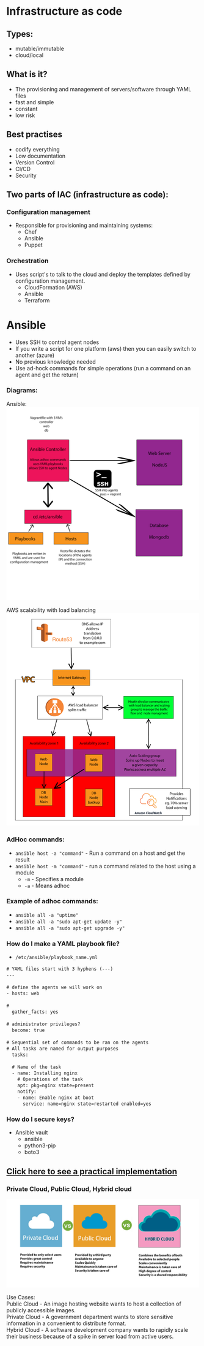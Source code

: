 # Infrastructure as code
## Types:
* mutable/immutable
* cloud/local


## What is it?  
* The provisioning and management of servers/software through YAML files  
* fast and simple  
* constant  
* low risk  


## Best practises  
* codify everything  
* Low documentation  
* Version Control  
* CI/CD  
* Security  


## Two parts of IAC (infrastructure as code):
### Configuration management  
* Responsible for provisioning and maintaining systems:  
    * Chef  
    * Ansible  
    * Puppet  
    
### Orchestration
* Uses script's to talk to the cloud and deploy the templates defined by configuration management.
    * CloudFormation (AWS)  
    * Ansible  
    * Terraform
    

# Ansible
* Uses SSH to control agent nodes  
* If you write a script for one platform (aws) then you can easily switch to another (azure)  
* No previous knowledge needed
* Use ad-hock commands for simple operations (run a command on an agent and get the return)

### Diagrams:  
Ansible:
![alt Text](https://github.com/Benoniy/eng84_IAC_ansible/blob/main/images/ansible.png)


AWS scalability with load balancing
![alt Text](https://github.com/Benoniy/eng84_IAC_ansible/blob/main/images/scalability_and_security.png)


### AdHoc commands:  
* `ansible host -a "command"` - Run a command on a host and get the result  
* `ansible host -m "command"` - run a command related to the host using a module
  * `-m` - Specifies a module
  * `-a` - Means adhoc
  

### Example of adhoc commands:  
* `ansible all -a "uptime"`
* `ansible all -a "sudo apt-get update -y"`
* `ansible all -a "sudo apt-get upgrade -y"`


### How do I make a YAML playbook file?  
* `/etc/ansible/playbook_name.yml`
```
# YAML files start with 3 hyphens (---)
---

# define the agents we will work on
- hosts: web

#
  gather_facts: yes

# administrator privileges?
  become: true

# Sequential set of commands to be ran on the agents
# All tasks are named for output purposes
  tasks:

  # Name of the task
  - name: Installing nginx
    # Operations of the task
    apt: pkg=nginx state=present
    notify:
    - name: Enable nginx at boot
      service: name=nginx state=restarted enabled=yes
```


### How do I secure keys?  
* Ansible vault
  * ansible
  * python3-pip
  * boto3
  

## [Click here to see a practical implementation](https://github.com/Benoniy/ansible_controller)


### Private Cloud, Public Cloud, Hybrid cloud
![alt Text](https://github.com/Benoniy/eng84_IAC_ansible/blob/main/images/priv_pub_hybrid.png)

Use Cases:  
  Public Cloud - An image hosting website wants to host a collection of publicly accessible images.  
  Private Cloud - A government department wants to store sensitive information in a convenient to distribute format.  
  Hybrid Cloud - A software development company wants to rapidly scale their business because of a spike in server 
load from active users.  